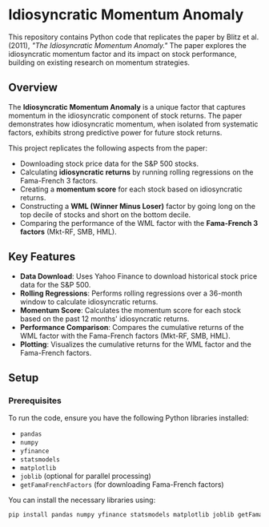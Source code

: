 # Idiosyncratic Momentum Anomaly

This repository contains Python code that replicates the paper by Blitz et al. (2011), *"The Idiosyncratic Momentum Anomaly."* The paper explores the idiosyncratic momentum factor and its impact on stock performance, building on existing research on momentum strategies.

## Overview

The **Idiosyncratic Momentum Anomaly** is a unique factor that captures momentum in the idiosyncratic component of stock returns. The paper demonstrates how idiosyncratic momentum, when isolated from systematic factors, exhibits strong predictive power for future stock returns.

This project replicates the following aspects from the paper:

- Downloading stock price data for the S&P 500 stocks.
- Calculating **idiosyncratic returns** by running rolling regressions on the Fama-French 3 factors.
- Creating a **momentum score** for each stock based on idiosyncratic returns.
- Constructing a **WML (Winner Minus Loser)** factor by going long on the top decile of stocks and short on the bottom decile.
- Comparing the performance of the WML factor with the **Fama-French 3 factors** (Mkt-RF, SMB, HML).

## Key Features

- **Data Download**: Uses Yahoo Finance to download historical stock price data for the S&P 500.
- **Rolling Regressions**: Performs rolling regressions over a 36-month window to calculate idiosyncratic returns.
- **Momentum Score**: Calculates the momentum score for each stock based on the past 12 months' idiosyncratic returns.
- **Performance Comparison**: Compares the cumulative returns of the WML factor with the Fama-French factors (Mkt-RF, SMB, HML).
- **Plotting**: Visualizes the cumulative returns for the WML factor and the Fama-French factors.

## Setup

### Prerequisites

To run the code, ensure you have the following Python libraries installed:

- `pandas`
- `numpy`
- `yfinance`
- `statsmodels`
- `matplotlib`
- `joblib` (optional for parallel processing)
- `getFamaFrenchFactors` (for downloading Fama-French factors)

You can install the necessary libraries using:

```bash
pip install pandas numpy yfinance statsmodels matplotlib joblib getFamaFrenchFactors
